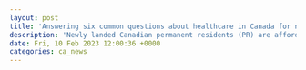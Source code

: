 ```yaml
---
layout: post
title: 'Answering six common questions about healthcare in Canada for new permanent residents'
description: 'Newly landed Canadian permanent residents (PR) are afforded the same healthcare services as citizens born and raised in this country. Here are answers to some of the most common questions new Canadians have about healthcare in Canada. Is Canadian healthcare free? Healthcare in this country is funded through the taxes that all Canadian citizens and […]'
date: Fri, 10 Feb 2023 12:00:36 +0000
categories: ca_news
---
```


